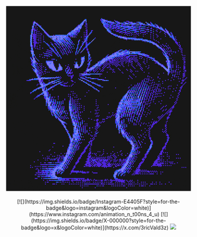 <div align="center">
<img src="https://github.com/3ricVald3z/3ricVald3z/blob/main/patternbase-8-bit.gif" />
<br><br>
[![](https://img.shields.io/badge/Instagram-E4405F?style=for-the-badge&logo=instagram&logoColor=white)](https://www.instagram.com/animation_n_t00ns_4_u)
[![](https://img.shields.io/badge/X-000000?style=for-the-badge&logo=x&logoColor=white)](https://x.com/3ricVald3z)
 <a href="https://wigle.net">
<img border="0" src="https://wigle.net/bi/gi4aeUe81XNSrEXqPhqRUQ.png">
</a>



</div>
